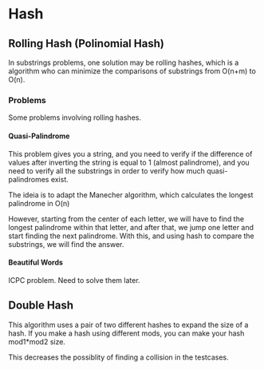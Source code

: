 # Hash

## Rolling Hash (Polinomial Hash)

In substrings problems, one solution may be rolling hashes, which is a algorithm who can minimize the comparisons of substrings from O(n+m) to O(n).

### Problems

Some problems involving rolling hashes.

#### Quasi-Palindrome

This problem gives you a string, and you need to verify if the difference of values after inverting the string is equal to 1 (almost palindrome), and you need to verify all the substrings in order to verify how much quasi-palindromes exist.

The ideia is to adapt the Manecher algorithm, which calculates the longest palindrome in O(n)

However, starting from the center of each letter, we will have to find the longest palindrome within that letter, and after that, we jump one letter and start finding the next palindrome. With this, and using hash to compare the substrings, we will find the answer.

#### Beautiful Words

ICPC problem. Need to solve them later.


## Double Hash

This algorithm uses a pair of two different hashes to expand the size of a hash. If you make a hash using different mods, you can make your hash mod1*mod2 size.

This decreases the possiblity of finding a collision in the testcases.



